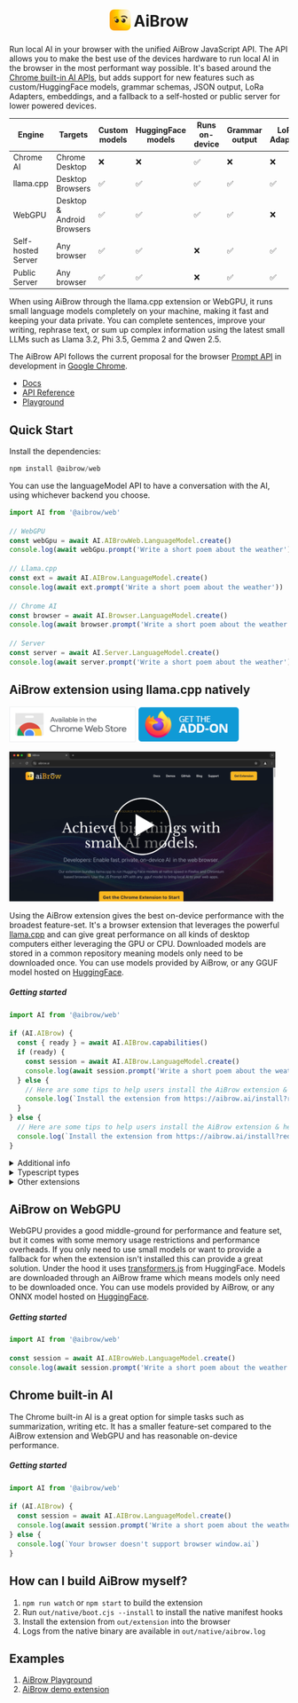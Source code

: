 <h1 align="center">
<sub>
<img src="https://github.com/axonzeta/aibrow/blob/main/.github/assets/aibrow-icon.png?raw=true" height="38" width="38">
</sub>
AiBrow
</h1>

Run local AI in your browser with the unified AiBrow JavaScript API. The API allows you to make the best use of the devices hardware to run local AI in the browser in the most performant way possible. It's based around the [Chrome built-in AI APIs](https://developer.chrome.com/docs/ai/built-in-apis), but adds support for new features such as custom/HuggingFace models, grammar schemas, JSON output, LoRa Adapters, embeddings, and a fallback to a self-hosted or public server for lower powered devices.

| Engine             | Targets                               | Custom models | HuggingFace models | Runs on-device | Grammar output | LoRA Adapters | Embeddings | GPU Required | Performance |
| ------------------ | ------------------------------------- | ------------- | ------------------ | -------------- | -------------- | ------------- | ---------- | ------------ | ----------- |
| Chrome AI          | Chrome Desktop                        | ❌            | ❌                 | ✅              | ❌             | ❌            | ❌          | ✅           | ⭐️⭐️         |
| llama.cpp          | Desktop Browsers                      | ✅            | ✅                 | ✅              | ✅             | ✅            | ✅          | ❌           | ⭐️⭐️⭐️       |
| WebGPU             | Desktop & Android Browsers            | ✅            | ✅                 | ✅              | ✅             | ❌            | ✅          | ❌           | ⭐️          |
| Self-hosted Server | Any browser                           | ✅            | ✅                 | ❌              | ✅             | ✅            | ✅          | ❌           | ⭐️⭐️⭐️       |
| Public Server      | Any browser                           | ✅            | ✅                 | ❌              | ✅             | ✅            | ✅          | ❌           | ⭐️⭐️         |

When using AiBrow through the llama.cpp extension or WebGPU, it runs small language models completely on your machine, making it fast and keeping your data private. You can complete sentences, improve your writing, rephrase text, or sum up complex information using the latest small LLMs such as Llama 3.2, Phi 3.5, Gemma 2 and Qwen 2.5.

The AiBrow API follows the current proposal for the browser [Prompt API](https://github.com/explainers-by-googlers/prompt-api) in development in [Google Chrome](https://developer.chrome.com/docs/ai/built-in).

* [Docs](https://docs.aibrow.ai/)
* [API Reference](https://docs.aibrow.ai/api-reference/aibrow)
* [Playground](https://demo.aibrow.ai/playground/)

## Quick Start

Install the dependencies:

```js
npm install @aibrow/web
```

You can use the languageModel API to have a conversation with the AI, using whichever backend you choose.

```js
import AI from '@aibrow/web'

// WebGPU
const webGpu = await AI.AIBrowWeb.LanguageModel.create()
console.log(await webGpu.prompt('Write a short poem about the weather'))

// Llama.cpp
const ext = await AI.AIBrow.LanguageModel.create()
console.log(await ext.prompt('Write a short poem about the weather'))

// Chrome AI
const browser = await AI.Browser.LanguageModel.create()
console.log(await browser.prompt('Write a short poem about the weather'))

// Server
const server = await AI.Server.LanguageModel.create()
console.log(await server.prompt('Write a short poem about the weather'))

```

## AiBrow extension using llama.cpp natively

<p>
<a href="https://chromewebstore.google.com/detail/aibrow/bbkbjiehfkggfkbampigbbakecijicdm"><img src="https://github.com/axonzeta/aibrow/blob/main/.github/assets/chrome_webstore_icon.png?raw=true" width="228" height="64" alt="Get AiBrow for Chrome" /></a>
<a href="#firefox"><img src="https://github.com/axonzeta/aibrow/blob/main/.github/assets/firefox-addon.png?raw=true" width="183" height="64"alt="Get AiBrow for Firefox"></a>
</p>

<p>
<a href="https://www.youtube.com/watch?v=ATybwD79jUI"><img src="https://github.com/axonzeta/aibrow/blob/main/.github/assets/install_preview.png?raw=true" width="480" height="270" alt="Step by step install" /></a>
</p>

Using the AiBrow extension gives the best on-device performance with the broadest feature-set. It's a browser extension that leverages the powerful [llama.cpp](https://github.com/ggerganov/llama.cpp) and can give great performance on all kinds of desktop computers either leveraging the GPU or CPU. Downloaded models are stored in a common repository meaning models only need to be downloaded once. You can use models provided by AiBrow, or any GGUF model hosted on [HuggingFace](https://huggingface.co/).

##### Getting started

```js
import AI from '@aibrow/web'

if (AI.AIBrow) {
  const { ready } = await AI.AIBrow.capabilities()
  if (ready) {
    const session = await AI.AIBrow.LanguageModel.create()
    console.log(await session.prompt('Write a short poem about the weather'))
  } else {
    // Here are some tips to help users install the AiBrow extension & helper https://docs.aibrow.ai/guides/helping-users-install-aibrow
    console.log(`Install the extension from https://aibrow.ai/install?redirect_to=${window.location.href}`)
  }
} else {
  // Here are some tips to help users install the AiBrow extension & helper https://docs.aibrow.ai/guides/helping-users-install-aibrow
  console.log(`Install the extension from https://aibrow.ai/install?redirect_to=${window.location.href}`)
}
```

<details>
<summary>Additional info</summary>
When the extension is installed, it's directly usable on any page via `window.aibrow` or if installed on a browser other than Google Chrome it automatically polyfills `window.ai`.
</details>

<details>
<summary>Typescript types</summary>

Types for `window.aibrow` can be added to your project by using the `npm install --save-dev @aibrow/dom-types` package. Then to expose them, place the following either in your `global.d.ts` or the entry point to your code

```ts
import type AI from "@aibrow/dom-types"

declare global {
  interface Window {
    readonly aibrow: typeof AI;
  }
}
```
</details>

<details>
<summary>Other extensions</summary>

Other extensions can make use of the AiBrow extension by using the extension library library using `npm install @aibrow/extension`

```js
import aibrow from '@aibrow/extension'

const { ready } = await aibrow.capabilities()
if (ready) {
  const session = await aibrow.LanguageModel.create()
  const stream = await sess.promptStreaming('Write a poem about AI in the browser')
  for await (const chunk of stream) {
    console.log(chunk)
  }
} else {
  console.log(`Install the extension from https://aibrow.ai/install?redirect_to=${window.location.href}`)
}
```
</details>

## AiBrow on WebGPU

WebGPU provides a good middle-ground for performance and feature set, but it comes with some memory usage restrictions and performance overheads. If you only need to use small models or want to provide a fallback for when the extension isn't installed this can provide a great solution. Under the hood it uses [transformers.js](https://github.com/huggingface/transformers.js) from HuggingFace. Models are downloaded through an AiBrow frame which means models only need to be downloaded once. You can use models provided by AiBrow, or any ONNX model hosted on [HuggingFace](https://huggingface.co/).

##### Getting started

```js
import AI from '@aibrow/web'

const session = await AI.AIBrowWeb.LanguageModel.create()
console.log(await session.prompt('Write a short poem about the weather'))
```

## Chrome built-in AI

The Chrome built-in AI is a great option for simple tasks such as summarization, writing etc. It has a smaller feature-set compared to the AiBrow extension and WebGPU and has reasonable on-device performance.

##### Getting started

```js
import AI from '@aibrow/web'

if (AI.AIBrow) {
  const session = await AI.AIBrow.LanguageModel.create()
  console.log(await session.prompt('Write a short poem about the weather'))
} else {
  console.log(`Your browser doesn't support browser window.ai`)
}
```

## How can I build AiBrow myself?

1. `npm run watch` or `npm start` to build the extension
2. Run `out/native/boot.cjs --install` to install the native manifest hooks
3. Install the extension from `out/extension` into the browser
4. Logs from the native binary are available in `out/native/aibrow.log`


## Examples

1. [AiBrow Playground](https://github.com/axonzeta/aibrow-playground)
2. [AiBrow demo extension](https://github.com/axonzeta/aibrow-demo-extension)
